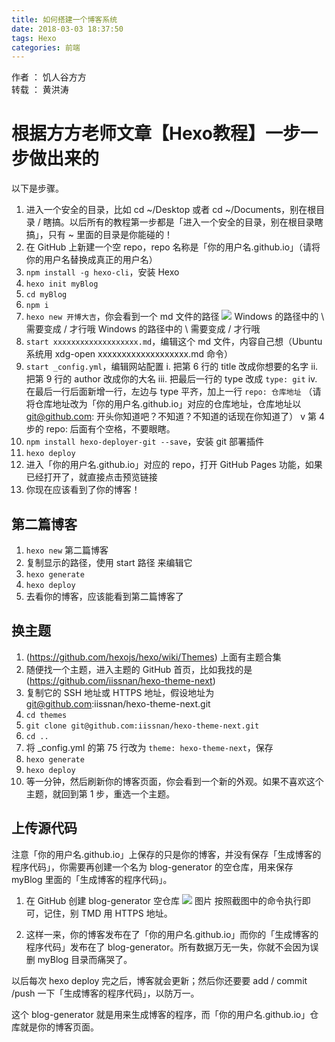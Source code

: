 ```yaml
---
title: 如何搭建一个博客系统
date: 2018-03-03 18:37:50
tags: Hexo
categories: 前端
---
```


作者 ： 饥人谷方方  
转载 ： 黄洪涛

# 根据方方老师文章【Hexo教程】一步一步做出来的
以下是步骤。

1. 进入一个安全的目录，比如 cd ~/Desktop 或者 cd ~/Documents，别在根目录 / 瞎搞。以后所有的教程第一步都是「进入一个安全的目录，别在根目录瞎搞」，只有 ~ 里面的目录是你能碰的！
2. 在 GitHub 上新建一个空 repo，repo 名称是「你的用户名.github.io」（请将你的用户名替换成真正的用户名）
3. `npm install -g hexo-cli`，安装 Hexo
4. `hexo init myBlog`
5. `cd myBlog`
6. `npm i`
7. `hexo new 开博大吉`，你会看到一个 md 文件的路径
![](//video.jirengu.com/FqHIo4pU6kbk3R66KdlMwYJaAbQn)
Windows 的路径中的 \ 需要变成 / 才行哦
Windows 的路径中的 \ 需要变成 / 才行哦
8. `start xxxxxxxxxxxxxxxxxxx.md`，编辑这个 md 文件，内容自己想（Ubuntu 系统用 xdg-open xxxxxxxxxxxxxxxxxxx.md 命令）
9. `start _config.yml`，编辑网站配置
   i. 把第 6 行的 title 改成你想要的名字
 ii. 把第 9 行的 author 改成你的大名
 iii. 把最后一行的 type 改成 `type: git`
 iv. 在最后一行后面新增一行，左边与 type 平齐，加上一行 `repo: 仓库地址` （请将仓库地址改为「你的用户名.github.io」对应的仓库地址，仓库地址以 git@github.com: 开头你知道吧？不知道？不知道的话现在你知道了）
 v 第 4 步的 repo: 后面有个空格，不要眼瞎。
10. `npm install hexo-deployer-git --save`，安装 git 部署插件
11. `hexo deploy`
12. 进入「你的用户名.github.io」对应的 repo，打开 GitHub Pages 功能，如果已经打开了，就直接点击预览链接
13. 你现在应该看到了你的博客！
## 第二篇博客
1. `hexo new` 第二篇博客
2. 复制显示的路径，使用 start 路径 来编辑它
3. `hexo generate`
4. `hexo deploy`
5. 去看你的博客，应该能看到第二篇博客了
## 换主题
1. (https://github.com/hexojs/hexo/wiki/Themes) 上面有主题合集
2. 随便找一个主题，进入主题的 GitHub 首页，比如我找的是 (https://github.com/iissnan/hexo-theme-next)
3. 复制它的 SSH 地址或 HTTPS 地址，假设地址为 git@github.com:iissnan/hexo-theme-next.git
4. `cd themes`
5. `git clone git@github.com:iissnan/hexo-theme-next.git`
6. `cd ..`
7. 将 _config.yml 的第 75 行改为 `theme: hexo-theme-next`，保存
8. `hexo generate`
9. `hexo deploy`
10. 等一分钟，然后刷新你的博客页面，你会看到一个新的外观。如果不喜欢这个主题，就回到第 1 步，重选一个主题。
## 上传源代码
注意「你的用户名.github.io」上保存的只是你的博客，并没有保存「生成博客的程序代码」，你需要再创建一个名为 blog-generator 的空仓库，用来保存 myBlog 里面的「生成博客的程序代码」。

1. 在 GitHub 创建 blog-generator 空仓库
![](//video.jirengu.com/Fpl8Cw-Pb4FCBdE_OE_N0ftCrtry)
图片
按照截图中的命令执行即可，记住，别 TMD 用 HTTPS 地址。

2. 这样一来，你的博客发布在了「你的用户名.github.io」而你的「生成博客的程序代码」发布在了 blog-generator。所有数据万无一失，你就不会因为误删 myBlog 目录而痛哭了。

以后每次 hexo deploy 完之后，博客就会更新；然后你还要要 add / commit /push 一下「生成博客的程序代码」，以防万一。

这个 blog-generator 就是用来生成博客的程序，而「你的用户名.github.io」仓库就是你的博客页面。

